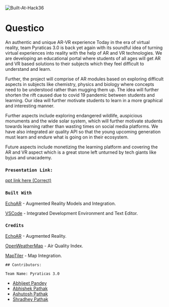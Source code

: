 ![Built-At-Hack36](https://user-images.githubusercontent.com/58984405/164933733-f67a1d30-d6c5-4400-9921-7123fba7f7fb.png)

# Questico
An authentic and unique AR-VR experience
Today in the era of virtual reality, team Pyraticas 3.0 is back yet again with its soundful idea of turning virtual experiences into reality with the help of AR and VR technologies. We are developing an educational portal where students of all ages will get AR and VR based solutions to their subjects which they feel difficult to understand and learn.

Further, the project will comprise of AR modules based on exploring difficult aspects in subjects like chemistry, physics and biology where concepts need to be understood rather than mugging them up. The idea will further shorten the rift caused due to covid 19 pandemic between students and learning. Our idea will further motivate students to learn in a more graphical and interesting manner. 

Further aspects include exploring endangered wildlife, auspicious monuments and the wide solar system, which will further motivate students towards learning rather than wasting times on social media platforms. We have also integrated air quality API so that the young upcoming generation must learn and endure what is going on in their ecosystem.

Future aspects include monetizing the learning platform and covering the AR and VR aspect which is a great stone left unturned by tech giants like byjus and unacademy.

  
### `Presentation Link:`
  <a href="https://docs.google.com/presentation/d/1CBGeY9QumsXg5vOczCc3ZVKTW5gtZpWf/edit?usp=sharing&ouid=108434563994817896026&rtpof=true&sd=true"> ppt link here (Correct)</a>


### `Built With`

[EchoAR](https://www.echoar.xyz/) - Augmented Reality Models and Integration.

[VSCode](https://code.visualstudio.com/download) - Integrated Development Environment and Text Editor.

### `Credits`

[EchoAR](https://www.echoar.xyz/) - Augmented Reality.

[OpenWeatherMap](https://openweathermap.org/) - Air Quality Index.

[MapTiler](https://www.maptiler.com/google-maps-platform-alternative/) - Map Integration.

`## Contributors:`

`Team Name: Pyraticas 3.0`

* [Abhijeet Pandey](https://github.com/abhijeetp94)
* [Abhishek Pathak](https://github.com/Abhisek06)
* [Ashutosh Pathak](https://github.com/ashutoshPathakVibhu)
* [Shradhey Pathak](https://github.com/Shradhey1008)
